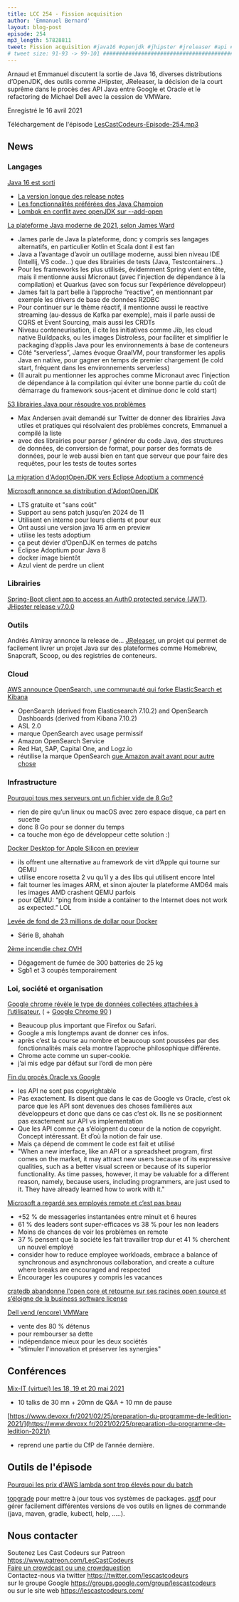 ```yaml
---
title: LCC 254 - Fission acquisition
author: 'Emmanuel Bernard'
layout: blog-post
episode: 254
mp3_length: 57828811
tweet: Fission acquisition #java16 #openjdk #jhipster #jreleaser #api #vmware
# tweet size: 91-93 -> 99-101 #######################################################################
---
```

Arnaud et Emmanuel discutent la sortie de Java 16, diverses distributions d’OpenJDK, des outils comme JHipster, JReleaser, la décision de la court suprême dans le procès des API Java entre Google et Oracle et le refactoring de Michael Dell avec la cession de VMWare.

Enregistré le 16 avril 2021

Téléchargement de l'épisode [LesCastCodeurs-Episode-254.mp3](https://traffic.libsyn.com/lescastcodeurs/LesCastCodeurs-Episode-254.mp3)

## News

### Langages

[Java 16 est sorti](https://mail.openjdk.java.net/pipermail/announce/2021-March/000295.html)  

* [La version longue des release notes](https://builds.shipilev.net/backports-monitor/release-notes-16.txt)  
* [Les fonctionnalités préférées des Java Champion](https://blogs.oracle.com/javamagazine/java-champion-favorite-java16-records-vector-arm64-github?source=:em:nw:mt::::RC_WWMK200429P00043:NSL400139911&elq_mid=187945&sh=162609181316181313222609291604350235&cmid=WWMK200429P00043C0022)  
* [Lombok en conflit avec openJDK sur --add-open](https://github.com/rzwitserloot/lombok/issues/2681)  

[La plateforme Java moderne de 2021, selon James Ward](https://jamesward.com/2021/03/16/the-modern-java-platform-2021-edition/)  

* James parle de Java la plateforme, donc y compris ses langages alternatifs, en particulier Kotlin et Scala dont il est fan
* Java a l’avantage d’avoir un outillage moderne, aussi bien niveau IDE (Intellij, VS code...) que des librairies de tests (Java, Testcontainers...)
* Pour les frameworks les plus utilisés, évidemment Spring vient en tête, mais il mentionne aussi Micronaut (avec l’injection de dépendance à la compilation) et Quarkus (avec son focus sur l’expérience développeur)
* James fait la part belle à l’approche “reactive”, en mentionnant par exemple les drivers de base de données R2DBC
* Pour continuer sur le thème réactif, il mentionne aussi le reactive streaming (au-dessus de Kafka par exemple), mais il parle aussi de CQRS et Event Sourcing, mais aussi les CRDTs
* Niveau conteneurisation, il cite les initiatives comme Jib, les cloud native Buildpacks, ou les images Distroless, pour faciliter et simplifier le packaging d’applis Java pour les environnements à base de conteneurs
* Côté “serverless”, James évoque GraalVM, pour transformer les applis Java en native, pour gagner en temps de premier chargement (le cold start, fréquent dans les environnements serverless)
* (Il aurait pu mentionner les approches comme Micronaut avec l’injection de dépendance à la compilation qui éviter une bonne partie du coût de démarrage du framework sous-jacent et diminue donc le cold start)

[53 librairies Java pour résoudre vos problèmes](https://emmanuelbernard.com/blog/2021/03/16/53-java-libraries/)  

* Max Andersen avait demandé sur Twitter de donner des librairies Java utiles et pratiques qui résolvaient des problèmes concrets, Emmanuel a compilé la liste
* avec des librairies pour parser / générer du code Java, des structures de données, de conversion de format, pour parser des formats de données, pour le web aussi bien en tant que serveur que pour faire des requêtes, pour les tests de toutes sortes

[La migration d'AdoptOpenJDK vers Eclipse Adoptium a commencé](https://blog.adoptium.net/2021/03/eclipse-adoptium-announcement/)  

[Microsoft annonce sa distribution d'AdoptOpenJDK](https://devblogs.microsoft.com/java/announcing-preview-of-microsoft-build-of-openjdk/)  

* LTS gratuite et "sans coût"
* Support au sens patch jusqu’en 2024 de 11
* Utilisent en interne pour leurs clients et pour eux
* Ont aussi une version java 16 arm en preview
* utilise les tests adoptium
* ça peut dévier d’OpenDJK en termes de patchs
* Eclipse Adoptium pour Java 8
* docker image bientôt
* Azul vient de perdre un client

### Librairies

[Spring-Boot client app to access an Auth0 protected service (JWT)](https://www.aheritier.net/spring-boot-app-client-of-an-auth0-protected-service-jwt/).  
[JHipster release v7.0.0](https://www.jhipster.tech/2021/03/21/jhipster-release-7.0.0.html)  

### Outils

Andrés Almiray annonce la release de... [JReleaser](https://andresalmiray.com/jreleaser-says-hello/), un projet qui permet de facilement livrer un projet Java sur des plateformes comme Homebrew, Snapcraft, Scoop, ou des registries de conteneurs.

### Cloud

[AWS announce OpenSearch, une communauté qui forke ElasticSearch et Kibana](https://aws.amazon.com/fr/blogs/opensource/introducing-opensearch/)  

* OpenSearch (derived from Elasticsearch 7.10.2) and OpenSearch Dashboards (derived from Kibana 7.10.2)
* ASL 2.0
* marque OpenSearch avec usage permissif
* Amazon OpenSearch Service
* Red Hat, SAP, Capital One, and Logz.io 
* réutilise la marque OpenSearch [que Amazon avait avant pour autre chose](https://github.com/dewitt/opensearch)

### Infrastructure

[Pourquoi tous mes serveurs ont un fichier vide de 8 Go?](https://brianschrader.com/archive/why-all-my-servers-have-an-8gb-empty-file/)  

* rien de pire qu’un linux ou macOS avec zero espace disque, ca part en sucette
* donc 8 Go pour se donner du temps
* ca touche mon égo de développeur cette solution :)

[Docker Desktop for Apple Silicon en preview](https://docs.docker.com/docker-for-mac/apple-m1/)  

* ils offrent une alternative au framework de virt d’Apple qui tourne sur QEMU
* utilise encore rosetta 2 vu qu’il y a des libs qui utilisent encore Intel
* fait tourner les images ARM, et sinon ajouter la plateforme AMD64 mais les images AMD crashent QEMU parfois
* pour QEMU: “ping from inside a container to the Internet does not work as expected.” LOL

[Levée de fond de 23 millions de dollar pour Docker](https://www.docker.com/press-release/Docker-Series-B)  

* Série B, ahahah

[2ème incendie chez OVH](https://www.dna.fr/faits-divers-justice/2021/03/19/nouvel-incendie-chez-ovh) 

* Dégagement de fumée de 300 batteries de 25 kg
* Sgb1 et 3 coupés temporairement

### Loi, société et organisation

[Google chrome révèle le type de données collectées attachées à l’utilisateur.](https://www.forbes.com/sites/zakdoffman/2021/03/20/stop-using-google-chrome-on-apple-iphone-12-pro-max-ipad-and-macbook-pro/)  ( + [Google Chrome 90](https://stuffunknown.com/the-big-update-to-google-chrome-will-change-the-way-your-internet-browsing/) )  

* Beaucoup plus important que Firefox ou Safari.
* Google a mis longtemps avant de donner ces infos.
* après c’est la course au nombre et beaucoup sont poussées par des fonctionnalités mais cela montre l’approche philosophique différente.
* Chrome acte comme un super-cookie.
* j’ai mis edge par défaut sur l’ordi de mon père

[Fin du procès Oracle vs Google](https://www.wsj.com/articles/supreme-court-rules-for-google-in-multibillion-dollar-copyright-battle-with-oracle-11617632233?mod=hp_lead_pos1)  

* les API ne sont pas copyrightable
* Pas exactement. Ils disent que dans le cas de Google vs Oracle, c’est ok parce que les API sont devenues des choses familières aux développeurs et donc que dans ce cas c’est ok. Ils ne se positionnent pas exactement sur API vs implementation
* Que les API comme ça s’éloignent du cœur de la notion de copyright. Concept intéressant. Et d’où la notion de fair use.
* Mais ça dépend de comment le code est fait et utilisé
* "When a new interface, like an API or a spreadsheet program, first comes on the market, it may attract new users because of its expressive qualities, such as a better visual screen or because of its superior functionality. As time passes, however, it may be valuable for a different reason, namely, because users, including programmers, are just used to it. They have already learned how to work with it."

[Microsoft a regardé ses employés remote et c’est pas beau](https://www.zdnet.com/article/microsoft-revealed-the-latest-truths-about-working-from-home-one-is-truly-disturbing/)  

* +52 % de messageries instantanées entre minuit et 6 heures
* 61 % des leaders sont super-efficaces vs 38 % pour les non leaders
* Moins de chances de voir les problèmes en remote
* 37 % pensent que la société les fait travailler trop dur et 41 % cherchent un nouvel employé
* consider how to reduce employee workloads, embrace a balance of synchronous and asynchronous collaboration, and create a culture where breaks are encouraged and respected
* Encourager les coupures y compris les vacances

[cratedb abandonne l'open core et retourne sur ses racines open source et s’éloigne de la business software license](https://opensource.com/article/21/4/crate-open-source)  

[Dell vend (encore) VMWare](https://www.lemondeinformatique.fr/actualites/lire-la-scission-avec-vmware-finalisee-fin-2021-selon-dell-82622.html)

* vente des 80 % détenus
* pour rembourser sa dette
* indépendance mieux pour les deux sociétés
* "stimuler l'innovation et préserver les synergies"

## Conférences

[Mix-IT (virtuel) les 18, 19 et 20 mai 2021](https://mixitconf.org/fr/)  

* 10 talks de 30 mn + 20mn de Q&A + 10 mn de pause 

[https://www.devoxx.fr/2021/02/25/preparation-du-programme-de-ledition-2021/](https://www.devoxx.fr/2021/02/25/preparation-du-programme-de-ledition-2021/)

* reprend une partie du CfP de l’année dernière.

## Outils de l'épisode

[Pourquoi les prix d'AWS lambda sont trop élevés pour du batch](https://www.infoq.com/articles/aws-lambda-price-change/)  

[topgrade](https://github.com/r-darwish/topgrade) pour mettre à jour tous vos systèmes de packages. 
[asdf](https://asdf-vm.com/#/) pour gérer facilement différentes versions de vos outils en lignes de commande (java, maven, gradle, kubectl, help, .....).  

## Nous contacter

Soutenez Les Cast Codeurs sur Patreon <https://www.patreon.com/LesCastCodeurs>  
[Faire un crowdcast ou une crowdquestion](https://lescastcodeurs.com/crowdcasting/)  
Contactez-nous via twitter <https://twitter.com/lescastcodeurs>  
sur le groupe Google <https://groups.google.com/group/lescastcodeurs>  
ou sur le site web <https://lescastcodeurs.com/>
<!-- vim: set spelllang=fr : -->

